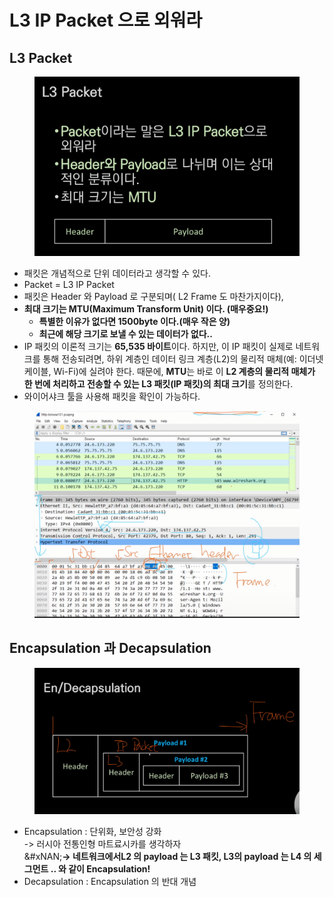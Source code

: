 # L3 IP Packet 으로 외워라

## L3 Packet

<figure><img src="../../../../../.gitbook/assets/image (2) (1) (1) (1) (1) (1) (1) (1) (1) (1) (1) (1) (1) (1) (1) (1) (1) (1) (1) (1).png" alt=""><figcaption></figcaption></figure>

* 패킷은 개념적으로 단위 데이터라고 생각할 수 있다.
* Packet = L3 IP Packet
* 패킷은 Header 와 Payload 로 구분되며( L2 Frame 도 마찬가지이다),
* **최대 크기는 MTU(Maximum Transform Unit) 이다. (매우중요!)**
  * **특별한 이유가 없다면 1500byte 이다.(매우 작은 양)**
  * **최근에 해당 크기로 보낼 수 있는 데이터가 없다..**
* IP 패킷의 이론적 크기는 **65,535 바이트**이다. 하지만, 이 IP 패킷이 실제로 네트워크를 통해 전송되려면, 하위 계층인 데이터 링크 계층(L2)의 물리적 매체(예: 이더넷 케이블, Wi-Fi)에 실려야 한다. 때문에, **MTU**는 바로 이 **L2 계층의 물리적 매체가 한 번에 처리하고 전송할 수 있는 L3 패킷(IP 패킷)의 최대 크기**를 정의한다.&#x20;
* 와이어샤크 툴을 사용해 패킷을 확인이 가능하다.

<figure><img src="../../../../../.gitbook/assets/image (3) (1) (1) (1) (1) (1) (1) (1) (1) (1) (1) (1) (1) (1) (1).png" alt=""><figcaption></figcaption></figure>

## Encapsulation 과 Decapsulation

<figure><img src="../../../../../.gitbook/assets/image (5) (1) (1) (1) (1) (1) (1) (1) (1) (1) (1) (1) (1).png" alt=""><figcaption></figcaption></figure>

* Encapsulation : 단위화, 보안성 강화\
  -> 러시아 전통인형 마트료시카를 생각하자\
  &#xNAN;**-> 네트워크에서L2 의 payload 는 L3 패킷, L3의 payload 는 L4 의 세그먼트 .. 와 같이 Encapsulation!**
* Decapsulation : Encapsulation 의 반대 개념
